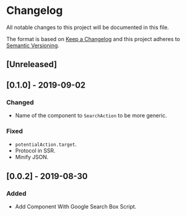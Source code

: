 # Changelog

All notable changes to this project will be documented in this file.

The format is based on [Keep a Changelog](http://keepachangelog.com/en/1.0.0/)
and this project adheres to [Semantic Versioning](http://semver.org/spec/v2.0.0.html).

## [Unreleased]

## [0.1.0] - 2019-09-02
### Changed
- Name of the component to `SearchAction` to be more generic.

### Fixed
- `potentialAction.target`.
- Protocol in SSR.
- Minify JSON.

## [0.0.2] - 2019-08-30
### Added
- Add Component With Google Search Box Script.
